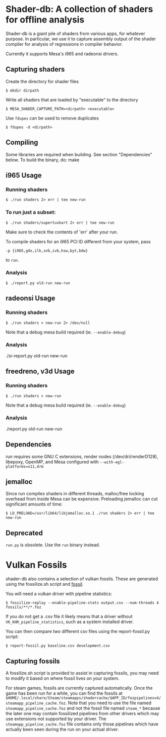 Shader-db: A collection of shaders for offline analysis
=======================================================

Shader-db is a giant pile of shaders from various apps, for whatever purpose.
In particular, we use it to capture assembly output of the shader compiler for
analysis of regressions in compiler behavior.

Currently it supports Mesa's i965 and radeonsi drivers.


## Capturing shaders

Create the directory for shader files

    $ mkdir dirpath

Write all shaders that are loaded by "executable" to the directory

    $ MESA_SHADER_CAPTURE_PATH=<dirpath> <executable>

Use `fdupes` can be used to remove duplicates

    $ fdupes -d <dirpath>


## Compiling

Some libraries are required when building. See section "Dependencies" below.
To build the binary, do:
make

## i965 Usage

### Running shaders

    $ ./run shaders 2> err | tee new-run

### To run just a subset:

    $ ./run shaders/supertuxkart 2> err | tee new-run

Make sure to check the contents of 'err' after your run.

To compile shaders for an i965 PCI ID different from your system, pass

	-p {i965,g4x,ilk,snb,ivb,hsw,byt,bdw}

to `run`.


### Analysis

    $ ./report.py old-run new-run


## radeonsi Usage

### Running shaders

    $ ./run shaders > new-run 2> /dev/null

Note that a debug mesa build required (ie. `--enable-debug`)


### Analysis

./si-report.py old-run new-run


## freedreno, v3d Usage

### Running shaders

    $ ./run shaders > new-run

Note that a debug mesa build required (ie. `--enable-debug`)

### Analysis

./report.py old-run new-run


## Dependencies

run requires some GNU C extensions, render nodes (/dev/dri/renderD128),
libepoxy, OpenMP, and Mesa configured with `--with-egl-platforms=x11,drm`


## jemalloc

Since run compiles shaders in different threads, malloc/free locking overhead
from inside Mesa can be expensive. Preloading jemalloc can cut significant
amounts of time:

    $ LD_PRELOAD=/usr/lib64/libjemalloc.so.1 ./run shaders 2> err | tee new-run


## Deprecated

`run.py` is obsolete. Use the `run` binary instead.


# Vulkan Fossils

shader-db also contains a selection of vulkan fossils. These are generated
using the fossilize.sh script and [fossil](https://github.com/ValveSoftware/Fossilize).

You will need a vulkan driver with pipeline statistics:

    $ fossilize-replay --enable-pipeline-stats output.csv --num-threads 4 fossils/**/*.foz

If you do not get a .csv file it likely means that a driver without
`VK_KHR_pipeline_statistics`, such as a system installed driver.

You can then compare two different csv files using the report-fossil.py script:

    $ report-fossil.py baseline.csv development.csv

## Capturing fossils

A fossilize.sh script is provided to assist in capturing fossils, you may
need to modify it based on where fossil lives on your system.

For steam games, fossils are currently captured automatically.  Once the game
has been run for a while, you can find the fossils at
`$HOME/.local/share/Steam/steamapps/shadercache/$APP_ID/fozpipelinesv4/steamapp_pipeline_cache.foz`.
Note that you need to use the file named `steamapp_pipeline_cache.foz` and not
the fossil file named `steam_*` because the later one may contain fossilized
pipelines from other drivers which may use extensions not supported by your
driver.  The `steamapp_pipeline_cache.foz` file contains only those pipelines
which have actually been seen during the run on your actual driver.
